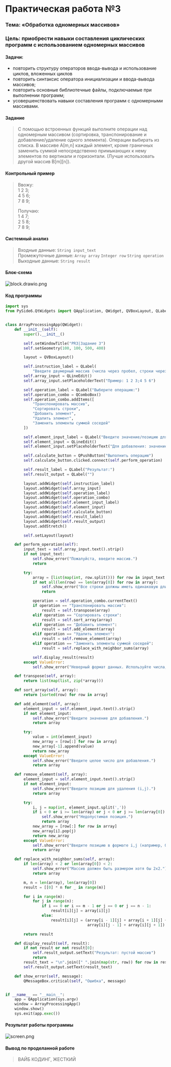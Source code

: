 # Практическая работа №3

### Тема: «Обработка одномерных массивов»

### Цель: приобрести навыки составления циклических программ  с использованием одномерных массивов

#### Задачи:

* повторить структуру операторов ввода-вывода и использование циклов, вложенных циклов
* повторить синтаксис оператора инициализации и ввода-вывода массивов;
* повторить основные библиотечные файлы, подключаемые при выполнении программ;
* усовершенствовать навыки составления программ с одномерными массивами.

#### Задание

> С помощью встроенных функций выполните операции над одномерным массивом (сортировка, транспонирование и
> добавление/удаление одного элемента). Операции выбирать из списка.
> В массиве А[m,n] каждый элемент, кроме граничных заменить суммой непосредственно примыкающих к нему элементов по
> вертикали и горизонтали. (Лучше использовать другой массив B[m][n]).

#### Контрольный пример

> Ввожу:  
> 1 2 3;  
> 4 5 6;  
> 7 8 9;  
> 
> Получаю:  
> 1 4 7;  
> 2 5 8;  
> 7 8 9;  

#### Системный анализ

> Входные данные: `String input_text`  
> Промежуточные данные: `Array array` `Integer row` `String operation`  
> Выходные данные: `String result`  

#### Блок-схема

![block.drawio.png](src/block.drawio.png)

#### Код программы

```python
import sys
from PySide6.QtWidgets import QApplication, QWidget, QVBoxLayout, QLabel, QLineEdit, QPushButton, QComboBox, QMessageBox


class ArrayProcessingApp(QWidget):
    def __init__(self):
        super().__init__()

        self.setWindowTitle("PR3|Задание 3")
        self.setGeometry(100, 100, 500, 400)

        layout = QVBoxLayout()

        self.instruction_label = QLabel(
            "Введите двумерный массив (числа через пробел, строки через ';', например: 1 2 3;4 5 6):")
        self.array_input = QLineEdit()
        self.array_input.setPlaceholderText("Пример: 1 2 3;4 5 6")

        self.operation_label = QLabel("Выберите операцию:")
        self.operation_combo = QComboBox()
        self.operation_combo.addItems([
            "Транспонировать массив",
            "Сортировать строки",
            "Добавить элемент",
            "Удалить элемент",
            "Заменить элементы суммой соседей"
        ])

        self.element_input_label = QLabel("Введите значение/позицию для добавления/удаления (опционально):")
        self.element_input = QLineEdit()
        self.element_input.setPlaceholderText("Для добавления: значение; Для удаления: i,j")

        self.calculate_button = QPushButton("Выполнить операцию")
        self.calculate_button.clicked.connect(self.perform_operation)

        self.result_label = QLabel("Результат:")
        self.result_output = QLabel("")

        layout.addWidget(self.instruction_label)
        layout.addWidget(self.array_input)
        layout.addWidget(self.operation_label)
        layout.addWidget(self.operation_combo)
        layout.addWidget(self.element_input_label)
        layout.addWidget(self.element_input)
        layout.addWidget(self.calculate_button)
        layout.addWidget(self.result_label)
        layout.addWidget(self.result_output)
        layout.addStretch()

        self.setLayout(layout)

    def perform_operation(self):
        input_text = self.array_input.text().strip()
        if not input_text:
            self.show_error("Пожалуйста, введите массив.")
            return

        try:
            array = [list(map(int, row.split())) for row in input_text.split(';')]
            if not all(len(row) == len(array[0]) for row in array):
                self.show_error("Все строки должны иметь одинаковую длину.")
                return

            operation = self.operation_combo.currentText()
            if operation == "Транспонировать массив":
                result = self.transpose(array)
            elif operation == "Сортировать строки":
                result = self.sort_array(array)
            elif operation == "Добавить элемент":
                result = self.add_element(array)
            elif operation == "Удалить элемент":
                result = self.remove_element(array)
            elif operation == "Заменить элементы суммой соседей":
                result = self.replace_with_neighbor_sums(array)

            self.display_result(result)
        except ValueError:
            self.show_error("Неверный формат данных. Используйте числа, разделенные пробелами и строки через ';'.")

    def transpose(self, array):
        return list(map(list, zip(*array)))

    def sort_array(self, array):
        return [sorted(row) for row in array]

    def add_element(self, array):
        element_input = self.element_input.text().strip()
        if not element_input:
            self.show_error("Введите значение для добавления.")
            return array

        try:
            value = int(element_input)
            new_array = [row[:] for row in array]
            new_array[-1].append(value)
            return new_array
        except ValueError:
            self.show_error("Введите целое число для добавления.")
            return array

    def remove_element(self, array):
        element_input = self.element_input.text().strip()
        if not element_input:
            self.show_error("Введите позицию для удаления (i,j).")
            return array

        try:
            i, j = map(int, element_input.split(','))
            if i < 0 or i >= len(array) or j < 0 or j >= len(array[0]):
                self.show_error("Недопустимая позиция.")
                return array
            new_array = [row[:] for row in array]
            new_array[i].pop(j)
            return new_array
        except ValueError:
            self.show_error("Введите позицию в формате i,j (например, 0,1).")
            return array

    def replace_with_neighbor_sums(self, array):
        if len(array) < 2 or len(array[0]) < 2:
            self.show_error("Массив должен быть размером хотя бы 2x2.")
            return array

        m, n = len(array), len(array[0])
        result = [[0] * n for _ in range(m)]

        for i in range(m):
            for j in range(n):
                if i == 0 or i == m - 1 or j == 0 or j == n - 1:
                    result[i][j] = array[i][j]
                else:
                    result[i][j] = (array[i - 1][j] + array[i + 1][j] +
                                    array[i][j - 1] + array[i][j + 1])

        return result

    def display_result(self, result):
        if not result or not result[0]:
            self.result_output.setText("Результат: пустой массив")
            return
        result_text = "\n".join([" ".join(map(str, row)) for row in result])
        self.result_output.setText(result_text)

    def show_error(self, message):
        QMessageBox.critical(self, "Ошибка", message)


if __name__ == "__main__":
    app = QApplication(sys.argv)
    window = ArrayProcessingApp()
    window.show()
    sys.exit(app.exec())
```

#### Результат работы программы

![screen.png](src/screen.png)

#### Вывод по проделанной работе

> ВАЙБ КОДИНГ, ЖЕСТКИЙ